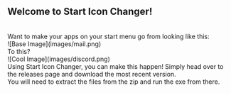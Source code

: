 ## Welcome to Start Icon Changer!
<br>
Want to make your apps on your start menu go from looking like this:
<br>
![Base Image](images/mail.png)
<br>
To this?
<br>
![Cool Image](images/discord.png)
<br>
Using Start Icon Changer, you can make this happen! Simply head over to the releases page and download the most recent version.
<br>
You will need to extract the files from the zip and run the exe from there.